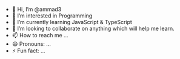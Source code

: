 - 👋 Hi, I’m @ammad3
- 👀 I’m interested in Programming
- 🌱 I’m currently learning JavaScript & TypeScript
- 💞️ I’m looking to collaborate on anything which will help me learn.
- 📫 How to reach me ... 
- 😄 Pronouns: ...
- ⚡ Fun fact: ...

<!---
ammad3/ammad3 is a ✨ special ✨ repository because its `README.md` (this file) appears on your GitHub profile.
You can click the Preview link to take a look at your changes.
--->
